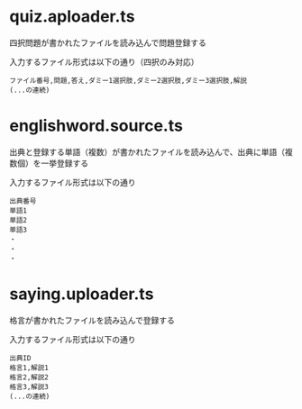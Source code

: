# quiz.aploader.ts

四択問題が書かれたファイルを読み込んで問題登録する

入力するファイル形式は以下の通り（四択のみ対応）

```
ファイル番号,問題,答え,ダミー1選択肢,ダミー2選択肢,ダミー3選択肢,解説
(...の連続)
```

# englishword.source.ts

出典と登録する単語（複数）が書かれたファイルを読み込んで、出典に単語（複数個）を一挙登録する

入力するファイル形式は以下の通り

```
出典番号
単語1
単語2
単語3
・
・
・
```

# saying.uploader.ts

格言が書かれたファイルを読み込んで登録する

入力するファイル形式は以下の通り

```
出典ID
格言1,解説1
格言2,解説2
格言3,解説3
(...の連続)
```
